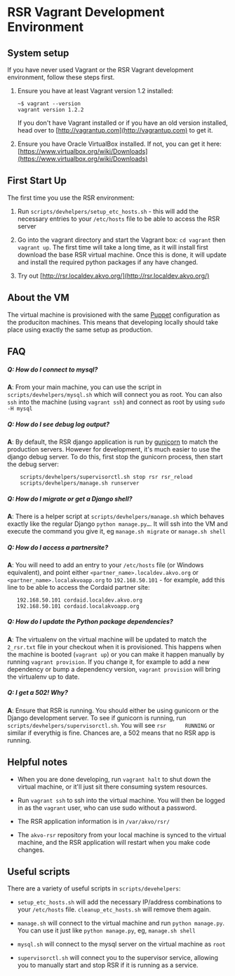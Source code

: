 # RSR Vagrant Development Environment 

## System setup

If you have never used Vagrant or the RSR Vagrant development environment, follow these steps first.

1. Ensure you have at least Vagrant version 1.2 installed:
    
       ~$ vagrant --version
	   vagrant version 1.2.2

   If you don't have Vagrant installed or if you have an old version installed, head over to [http://vagrantup.com](http://vagrantup.com) to get it.
   
2. Ensure you have Oracle VirtualBox installed. If not, you can get it here: [https://www.virtualbox.org/wiki/Downloads](https://www.virtualbox.org/wiki/Downloads)


## First Start Up

The first time you use the RSR environment:

1. Run `scripts/devhelpers/setup_etc_hosts.sh` - this will add the necessary entries to your `/etc/hosts` file to be able to access the RSR server

2. Go into the vagrant directory and start the Vagrant box: `cd vagrant` then `vagrant up`. The first time will take a long time, as it will install first download the base RSR virtual machine. Once this is done, it will update and install the required python packages if any have changed.

3. Try out [http://rsr.localdev.akvo.org/](http://rsr.localdev.akvo.org/)


## About the VM

The virtual machine is provisioned with the same [Puppet](http://puppetlabs.com/puppet/what-is-puppet) configuration as the produciton machines. This means that developing locally should take place using exactly the same setup as production.


## FAQ

##### Q: How do I connect to mysql?
**A**: From your main machine, you can use the script in `scripts/devhelpers/mysql.sh` which will connect you as root. You can also `ssh` into the machine (using `vagrant ssh`) and connect as root by using `sudo -H mysql`

##### Q: How do I see debug log output?
**A**: By default, the RSR django application is run by [gunicorn](http://gunicorn.org/) to match the production servers. However for development, it's much easier to use the django debug server. To do this, first stop the gunicorn process, then start the debug server:

        scripts/devhelpers/supervisorctl.sh stop rsr rsr_reload
        scripts/devhelpers/manage.sh runserver
         
##### Q: How do I migrate or get a Django shell?
**A**: There is a helper script at `scripts/devhelpers/manage.sh` which behaves exactly like the regular Django `python manage.py…`. It will ssh into the VM and execute the command you give it, eg `manage.sh migrate` or `manage.sh shell`

##### Q: How do I access a partnersite?
**A**: You will need to add an entry to your `/etc/hosts` file (or Windows equivalent), and point either `<partner_name>.localdev.akvo.org` or `<partner_name>.localakvoapp.org` to `192.168.50.101` -  for example, add this line to be able to access the Cordaid partner site:

       192.168.50.101 cordaid.localdev.akvo.org
       192.168.50.101 cordaid.localakvoapp.org
       
##### Q: How do I update the Python package dependencies?
**A**: The virtualenv on the virtual machine will be updated to match the `2_rsr.txt` file in your checkout when it is provisioned. This happens when the machine is booted (`vagrant up`) or you can make it happen manually by running `vagrant provision`. If you change it, for example to add a new dependency or bump a dependency version, `vagrant provision` will bring the virtualenv up to date.

##### Q: I get a 502! Why?
**A**: Ensure that RSR is running. You should either be using gunicorn or the Django development server. To see if gunicorn is running, run `scripts/devhelpers/supervisorctl.sh`. You will see `rsr      RUNNING` or similar if everythig is fine. Chances are, a 502 means that no RSR app is running.



## Helpful notes

* When you are done developing, run `vagrant halt` to shut down the virtual machine, or it'll just sit there consuming system resources.
 
* Run `vagrant ssh` to ssh into the virtual machine. You will then be logged in as the `vagrant` user, who can use sudo without a password.

* The RSR application information is in `/var/akvo/rsr/`

* The `akvo-rsr` repository from your local machine is synced to the virtual machine, and the RSR application will restart when you make code changes.


## Useful scripts

There are a variety of useful scripts in `scripts/devehelpers`:

* `setup_etc_hosts.sh` will add the necessary IP/address combinations to your `/etc/hosts` file. `cleanup_etc_hosts.sh` will remove them again.

* `manage.sh` will connect to the virtual machine and run `python manage.py`. You can use it just like `python manage.py`, eg, `manage.sh shell`

* `mysql.sh` will connect to the mysql server on the virtual machine as `root`

* `supervisorctl.sh` will connect you to the supervisor service, allowing you to manually start and stop RSR if it is running as a service.


